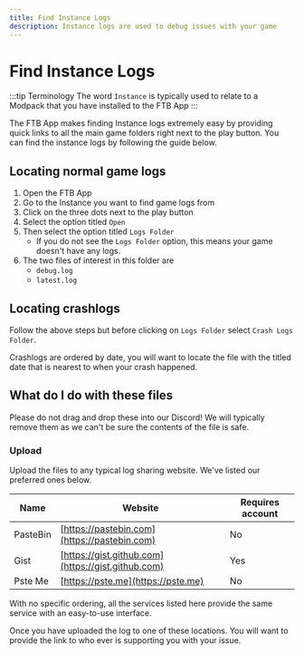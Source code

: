 ```yaml
---
title: Find Instance Logs
description: Instance logs are used to debug issues with your game
---
```


# Find Instance Logs

:::tip Terminology
The word `Instance` is typically used to relate to a Modpack that you have installed to the FTB App
:::

The FTB App makes finding Instance logs extremely easy by providing quick links to all the main game folders right next to the play button. You can find the instance logs by following the guide below.

## Locating normal game logs

1. Open the FTB App
2. Go to the Instance you want to find game logs from
3. Click on the three dots next to the play button
4. Select the option titled `Open`
5. Then select the option titled `Logs Folder`
    - If you do not see the `Logs Folder` option, this means your game doesn't have any logs.
6. The two files of interest in this folder are
    - `debug.log`
    - `latest.log`

## Locating crashlogs

Follow the above steps but before clicking on `Logs Folder` select `Crash Logs Folder`.

Crashlogs are ordered by date, you will want to locate the file with the titled date that is nearest to when your crash happened.

## What do I do with these files

Please do not drag and drop these into our Discord! We will typically remove them as we can't be sure the contents of the file is safe.

### Upload

Upload the files to any typical log sharing website. We've listed our preferred ones below.

| Name                | Website                                                              | Requires account |
|---------------------|----------------------------------------------------------------------|------------------|
| PasteBin            | [https://pastebin.com](https://pastebin.com)                         | No               |
| Gist                | [https://gist.github.com](https://gist.github.com)                   | Yes              |
| Pste Me             | [https://pste.me](https://pste.me)                                   | No               |

With no specific ordering, all the services listed here provide the same service with an easy-to-use interface.

Once you have uploaded the log to one of these locations. You will want to provide the link to who ever is supporting you with your issue.
